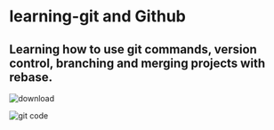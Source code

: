 # learning-git and Github
## Learning how to use git commands, version control, branching and merging projects with rebase.  

![download](https://github.com/BrianMaurice/learning-git/assets/57826988/bc882b90-20e7-48ed-bb68-981289a0e54a)

![git code](https://github.com/BrianMaurice/learning-git/assets/57826988/3a9fe1c1-b9b6-4c3a-83fb-018a2b8a275b)



